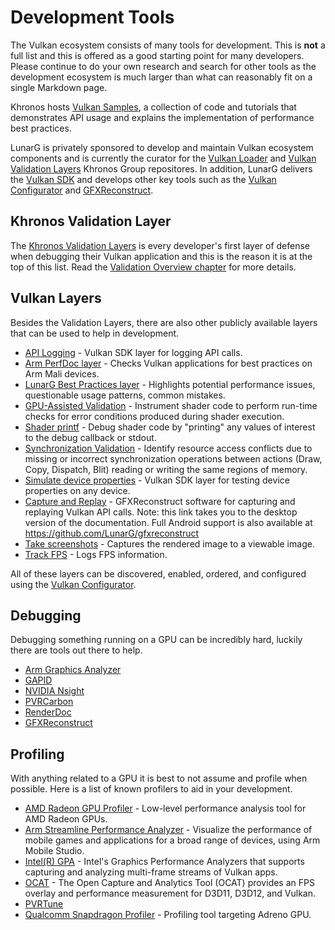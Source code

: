 # Development Tools

The Vulkan ecosystem consists of many tools for development. This is **not** a full list and this is offered as a good starting point for many developers. Please continue to do your own research and search for other tools as the development ecosystem is much larger than what can reasonably fit on a single Markdown page.

Khronos hosts [Vulkan Samples](https://github.com/KhronosGroup/Vulkan-Samples), a collection of code and tutorials that demonstrates API usage and explains the implementation of performance best practices.

LunarG is privately sponsored to develop and maintain Vulkan ecosystem components and is currently the curator for the [Vulkan Loader](https://github.com/KhronosGroup/Vulkan-Loader) and [Vulkan Validation Layers](https://github.com/KhronosGroup/Vulkan-ValidationLayers) Khronos Group repositores. In addition, LunarG delivers the [Vulkan SDK](https://vulkan.lunarg.com/) and develops other key tools such as the [Vulkan Configurator](https://vulkan.lunarg.com/doc/sdk/latest/windows/vkconfig.html) and [GFXReconstruct](https://vulkan.lunarg.com/doc/sdk/1.2.154.1/windows/capture_tools.html).

## Khronos Validation Layer

The [Khronos Validation Layers](./validation_overview.md#khronos-validation-layer) is every developer's first layer of defense when debugging their Vulkan application and this is the reason it is at the top of this list. Read the [Validation Overview chapter](./validation_overview.md) for more details.

## Vulkan Layers

Besides the Validation Layers, there are also other publicly available layers that can be used to help in development.

- [API Logging](https://vulkan.lunarg.com/doc/sdk/latest/windows/api_dump_layer.html) - Vulkan SDK layer for logging API calls.
- [Arm PerfDoc layer](https://github.com/ARM-software/perfdoc) - Checks Vulkan applications for best practices on Arm Mali devices.
- [LunarG Best Practices layer](https://vulkan.lunarg.com/doc/sdk/latest/windows/best_practices.html) - Highlights potential performance issues, questionable usage patterns, common mistakes.
- [GPU-Assisted Validation](https://vulkan.lunarg.com/doc/sdk/latest/windows/gpu_validation.html) - Instrument shader code to perform run-time checks for error conditions produced during shader execution.
- [Shader printf](https://vulkan.lunarg.com/doc/sdk/latest/windows/debug_printf.html) - Debug shader code by "printing" any values of interest to the debug callback or stdout.
- [Synchronization Validation](https://vulkan.lunarg.com/doc/sdk/latest/windows/synchronization_usage.html) - Identify resource access conflicts due to missing or incorrect synchronization operations between actions (Draw, Copy, Dispatch, Blit) reading or writing the same regions of memory.
- [Simulate device properties](https://vulkan.lunarg.com/doc/sdk/latest/windows/device_simulation_layer.html) - Vulkan SDK layer for testing device properties on any device.
- [Capture and Replay](https://vulkan.lunarg.com/doc/sdk/latest/windows/capture_tools.html) - GFXReconstruct software for capturing and replaying Vulkan API calls. Note: this link takes you to the desktop version of the documentation. Full Android support is also available at <https://github.com/LunarG/gfxreconstruct>
- [Take screenshots](https://vulkan.lunarg.com/doc/sdk/latest/windows/screenshot_layer.html) - Captures the rendered image to a viewable image.
- [Track FPS](https://vulkan.lunarg.com/doc/sdk/latest/windows/monitor_layer.html) - Logs FPS information.

All of these layers can be discovered, enabled, ordered, and configured using the [Vulkan Configurator](https://vulkan.lunarg.com/doc/sdk/latest/windows/vkconfig.html).

## Debugging

Debugging something running on a GPU can be incredibly hard, luckily there are tools out there to help.

- [Arm Graphics Analyzer](https://developer.arm.com/tools-and-software/graphics-and-gaming/arm-mobile-studio/components/graphics-analyzer)
- [GAPID](https://github.com/google/gapid)
- [NVIDIA Nsight](https://developer.nvidia.com/nsight-graphics)
- [PVRCarbon](https://www.imgtec.com/developers/)
- [RenderDoc](https://renderdoc.org/)
- [GFXReconstruct](https://vulkan.lunarg.com/doc/sdk/latest/windows/capture_tools.html)

## Profiling

With anything related to a GPU it is best to not assume and profile when possible. Here is a list of known profilers to aid in your development.

- [AMD Radeon GPU Profiler](https://gpuopen.com/rgp/) - Low-level performance analysis tool for AMD Radeon GPUs.
- [Arm Streamline Performance Analyzer](https://developer.arm.com/tools-and-software/graphics-and-gaming/arm-mobile-studio/components/streamline-performance-analyzer) - Visualize the performance of mobile games and applications for a broad range of devices, using Arm Mobile Studio.
- [Intel(R) GPA](https://software.intel.com/content/www/us/en/develop/tools/graphics-performance-analyzers.html) - Intel's Graphics Performance Analyzers that supports capturing and analyzing multi-frame streams of Vulkan apps.
- [OCAT](https://github.com/GPUOpen-Tools/OCAT) - The Open Capture and Analytics Tool (OCAT) provides an FPS overlay and performance measurement for D3D11, D3D12, and Vulkan.
- [PVRTune](https://www.imgtec.com/developers/)
- [Qualcomm Snapdragon Profiler](https://developer.qualcomm.com/software/snapdragon-profiler) - Profiling tool targeting Adreno GPU.
